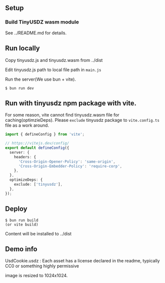 ## Setup

### Build TinyUSDZ wasm module

See ../README.md for details.

## Run locally

Copy tinyusdz.js and tinyusdz.wasm from ../dist

Edit tinyusdz.js path to local file path in `main.js`

Run the server(We use bun + vite).

```
$ bun run dev
```

## Run with tinyusdz npm package with vite.

For some reason, vite cannot find tinyusdz.wasm file for caching(optimzieDeps).
Please `exclude` tinyusdz package to `vite.config.ts` file as a work around.

```ts
import { defineConfig } from 'vite';

// https://vitejs.dev/config/
export default defineConfig({
  server: {
    headers: {
      'Cross-Origin-Opener-Policy': 'same-origin',
      'Cross-Origin-Embedder-Policy': 'require-corp',
    },
  },
  optimizeDeps: {
    exclude: ['tinyusdz'],
  },
});
```

## Deploy

```
$ bun run build
(or vite build)
```

Content will be installed to ../dist

## Demo info

UsdCookie.usdz : Each asset has a license declared in the readme, typically CC0 or something highly permissive

image is resized to 1024x1024.
